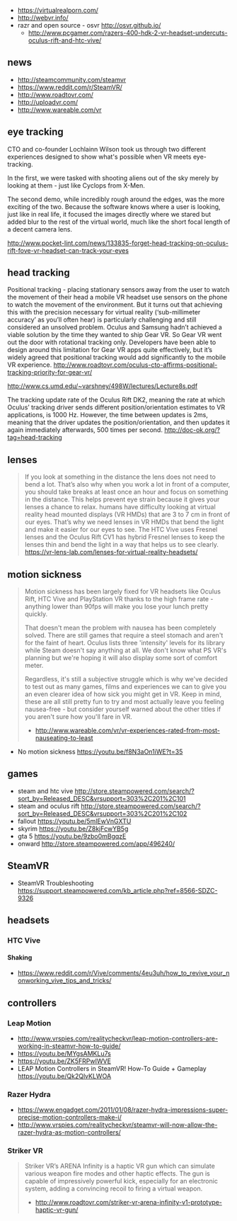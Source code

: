 - https://virtualrealporn.com/
- http://webvr.info/
- razr and open source - osvr http://osvr.github.io/
  - http://www.pcgamer.com/razers-400-hdk-2-vr-headset-undercuts-oculus-rift-and-htc-vive/

## news

- http://steamcommunity.com/steamvr
- https://www.reddit.com/r/SteamVR/
- http://www.roadtovr.com/
- http://uploadvr.com/
- http://www.wareable.com/vr

## eye tracking

CTO and co-founder Lochlainn Wilson took us through two different experiences designed to show what's possible when VR meets eye-tracking.

In the first, we were tasked with shooting aliens out of the sky merely by looking at them - just like Cyclops from X-Men.

The second demo, while incredibly rough around the edges, was the more exciting of the two. Because the software knows where a user is looking, just like in real life, it focused the images directly where we stared but added blur to the rest of the virtual world, much like the short focal length of a decent camera lens.

http://www.pocket-lint.com/news/133835-forget-head-tracking-on-oculus-rift-fove-vr-headset-can-track-your-eyes

## head tracking

Positional tracking - placing stationary sensors away from the user to watch the movement of their head
a mobile VR headset use sensors on the phone to watch the movement of the environment.
But it turns out that achieving this with the precision necessary for virtual reality (‘sub-millimeter accuracy’ as you’ll often hear) is particularly challenging and still considered an unsolved problem.
Oculus and Samsung hadn’t achieved a viable solution by the time they wanted to ship Gear VR.
So Gear VR went out the door with rotational tracking only. Developers have been able to design around this limitation for Gear VR apps quite effectively, but it’s widely agreed that positional tracking would add significantly to the mobile VR experience.
http://www.roadtovr.com/oculus-cto-affirms-positional-tracking-priority-for-gear-vr/

http://www.cs.umd.edu/~varshney/498W/lectures/Lecture8s.pdf

The tracking update rate of the Oculus Rift DK2, meaning the rate at which Oculus’ tracking driver sends different position/orientation estimates to VR applications, is 1000 Hz. However, the time between updates is 2ms, meaning that the driver updates the position/orientation, and then updates it again immediately afterwards, 500 times per second.
http://doc-ok.org/?tag=head-tracking

## lenses

> If you look at something in the distance the lens does not need to bend a lot.
> That’s also why when you work a lot in front of a computer, you should take breaks at least once an hour and focus on something in the distance. This helps prevent eye strain because it gives your lenses a chance to relax.
> humans have difficulty looking at virtual reality head mounted displays (VR HMDs) that are 3 to 7 cm in front of our eyes. That’s why we need lenses in VR HMDs that bend the light and make it easier for our eyes to see. The HTC Vive uses Fresnel lenses and the Oculus Rift CV1 has hybrid Fresnel lenses to keep the lenses thin and bend the light in a way that helps us to see clearly.
> https://vr-lens-lab.com/lenses-for-virtual-reality-headsets/

## motion sickness

> Motion sickness has been largely fixed for VR headsets like Oculus Rift, HTC Vive and PlayStation VR thanks to the high frame rate - anything lower than 90fps will make you lose your lunch pretty quickly.
>
> That doesn't mean the problem with nausea has been completely solved. There are still games that require a steel stomach and aren't for the faint of heart. Oculus lists three 'intensity' levels for its library while Steam doesn't say anything at all. We don't know what PS VR's planning but we're hoping it will also display some sort of comfort meter.
>
> Regardless, it's still a subjective struggle which is why we've decided to test out as many games, films and experiences we can to give you an even clearer idea of how sick you might get in VR. Keep in mind, these are all still pretty fun to try and most actually leave you feeling nausea-free - but consider yourself warned about the other titles if you aren't sure how you'll fare in VR.
> - http://www.wareable.com/vr/vr-experiences-rated-from-most-nauseating-to-least

- No motion sickness https://youtu.be/f8N3aOn1iWE?t=35

## games

- steam and htc vive http://store.steampowered.com/search/?sort_by=Released_DESC&vrsupport=303%2C201%2C101
- steam and oculus rift http://store.steampowered.com/search/?sort_by=Released_DESC&vrsupport=303%2C201%2C102
- fallout https://youtu.be/5mlEwVnGXTU
- skyrim https://youtu.be/Z8kjFcwYB5g
- gta 5 https://youtu.be/9zbo0mBgqzE
- onward http://store.steampowered.com/app/496240/

## SteamVR

- SteamVR Troubleshooting https://support.steampowered.com/kb_article.php?ref=8566-SDZC-9326

## headsets

### HTC Vive

#### Shaking

- https://www.reddit.com/r/Vive/comments/4eu3uh/how_to_revive_your_nonworking_vive_tips_and_tricks/

## controllers

### Leap Motion

- http://www.vrspies.com/realitycheckvr/leap-motion-controllers-are-working-in-steamvr-how-to-guide/
- https://youtu.be/MYgsAMKLu7s
- https://youtu.be/ZK5FRPwIWVE
- LEAP Motion Controllers in SteamVR! How-To Guide + Gameplay https://youtu.be/Qk2QlvKLWOA

### Razer Hydra

- https://www.engadget.com/2011/01/08/razer-hydra-impressions-super-precise-motion-controllers-make-i/
- http://www.vrspies.com/realitycheckvr/steamvr-will-now-allow-the-razer-hydra-as-motion-controllers/

### Striker VR

> Striker VR’s ARENA Infinity is a haptic VR gun which can simulate various weapon fire modes and other haptic effects.
> The gun is capable of impressively powerful kick, especially for an electronic system, adding a convincing recoil to firing a virtual weapon.
> - http://www.roadtovr.com/striker-vr-arena-infinity-v1-prototype-haptic-vr-gun/
